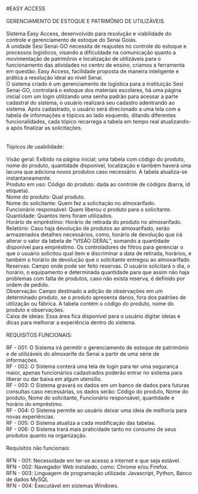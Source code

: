 #EASY ACCESS<br>
<br>
GERENCIAMENTO DE ESTOQUE E PATRIMÔNIO DE UTILIZÁVEIS.<br>
<br>
Sistema Easy Access, desenvolvido para resolução e viabilidade do controle e gerenciamento de estoque do Senai Goiás.<br>
A unidade Sesi Senai-GO necessita de reajustes no controle do estoque e processos logísticos, visando a dificuldade na comunicação quanto a movimentação de patrimônio e localização de utilizáveis para o funcionamento das atividades no centro de ensino, criamos a ferramenta em questão: Easy Access, facilidade proposta de maneira inteligente e prática a resolução ideal ao nível Senai.<br>
O sistema criado é um gerenciamento de logística para a instituição Sesi Senai-GO, controlará o estoque dos materiais escolares, há uma página inicial com um login utilizando uma senha padrão para acessar a parte cadastral do sistema, o usuário realizará seu cadastro adentrando ao sistema. Após cadastrado, o usuário será direcionado a uma tela com a tabela de informações e tópicos ao lado esquerdo, ditando diferentes funcionalidades, cada tópico recarrega a tabela em tempo real atualizando-a após finalizar as solicitações.<br>
<br>
<br>
Tópicos de usabilidade: 
<br>
<br>
Visão geral: Exibido na página inicial; uma tabela com código do produto, nome do produto, quantidade disponível, localização e também haverá uma lacuna que adiciona novos produtos caso necessário. A tabela atualiza-se instantaneamente.<br>
Produto em uso: Código do produto: dada ao controle de códigos (barra, id etiqueta).<br>
Nome do produto: Qual produto.<br>
Nome do solicitante: Quem fez a solicitação no almoxarifado.<br>
Funcionário responsável: Quem liberou o produto para o solicitante.<br>
Quantidade: Quantos itens foram utilizados.<br>
Horário de empréstimo: Horário de retirada do produto no almoxarifado.<br>
Relatório: Caso haja devolução de produtos ao almoxarifado, serão armazenados detalhes necessários, como, horário de devolução que irá alterar o valor da tabela de “VISÃO GERAL”, somando a quantidade disponível para empréstimo. Os controladores  de filtros para gerenciar o que o usuário solicitou qual item e discriminar a data de retirada, horários, e também o horário de devolução que o solicitante entregou ao almoxarifado.<br>
Reservas: Campo onde pode ser feito reservas. O usuário solicitará o dia, o horário, o equipamento e determinada quantidade para que assim não haja problemas com falta de produtos, caso não exista reserva, é definido por ordem de pedido.<br>
Observação: Campo destinado a adição de observações em um determinado produto, se o produto apresenta danos, fora dos padrões de utilização ou fábrica. A tabela contém o código do produto, nome do produto e observações.<br>
Caixa de ideias: Essa área fica disponível para o usuário digitar ideias e dicas para melhorar a experiência dentro do sistema. 
<br>
<br>
REQUISITOS FUNCIONAIS:<br>
<br>
RF - 001: O Sistema irá permitir o gerenciamento de estoque de patrimônio e de utilizáveis do almoxarife do Senai a partir de uma série de informações.
<br>
RF - 002: O Sistema conterá uma tela de login para ter uma segurança maior, apenas funcionários cadastrados poderão entrar no sistema para liberar ou dar baixa em algum utensílio.
 <br>
RF - 003: O Sistema gravará os dados em um banco de dados para futuras consultas caso necessárias, os dados serão: Código 
do produto, Nome do produto, Nome do solicitante, Funcionário responsável, quantidade e horário do empréstimo.
<br>
RF - 004: O Sistema permite ao usuário deixar uma ideia de melhoria para novas experiências.
<br>
RF - 005: O Sistema atualiza a cada modificação das tabelas.
<br>
RF - 006: O Sistema trará mais praticidade  tanto no consumo de seus produtos quanto na organização.
<br>
<br>
Requisitos não funcionais:
<br>
<br>
RFN - 001: Necessidade em ter-se acesso a internet e que seja estável.
<br>
RFN - 002: Navegador Web instalado, como: Chrome e/ou Firefox.
<br>
RFN - 003: Linguagem de programação utilizada: Javascript, Python, Banco de dados MySQL
<br>
RFN - 004: Executável em sistemas Windows.
